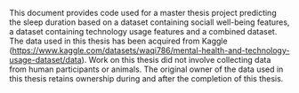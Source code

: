 This document provides code used for a master thesis project predicting the sleep duration based on a dataset containing sociall well-being features, a dataset containing technology usage features and a combined dataset.
The data used in this thesis has been acquired from Kaggle (https://www.kaggle.com/datasets/waqi786/mental-health-and-technology-usage-dataset/data). 
Work on this thesis did not involve collecting data from human participants or animals. 
The original owner of the data used in this thesis retains ownership during and after the completion of this thesis. 
